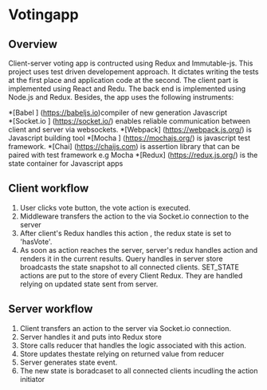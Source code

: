 # Votingapp


## Overview 
Client-server voting app is contructed using Redux and Immutable-js. 
This project uses test driven developement approach. It dictates 
writing the tests at the first place and application code at the second. The client part  is implemented  using React and Redu. The back end is implemented  using Node.js and Redux. Besides, the app uses the following instruments: 

*[Babel ] (https://babeljs.io)compiler of new generation Javascript                
*[Socket.io ] (https://socket.io/) enables reliable communication between client and server via websockets.
*[Webpack] (https://webpack.js.org/) is Javascript building tool
*[Mocha ] (https://mochajs.org/) is javascript test framework.
*[Chai] (https://chaijs.com) is assertion library that can be paired with test framework e.g Mocha
*[Redux] (https://redux.js.org/) is the state container for Javascript apps

## Client workflow
1. User clicks vote button, the vote action is executed.
2. Middleware transfers the action to the via Socket.io connection to the server
3. After client's  Redux handles this action , the redux state is set to 'hasVote'.
4. As soon as action reaches the server, server's redux handles action and renders it in the current results. Query handles in server store broadcasts the state snapshot to all connected clients.
SET_STATE actions are put to the store of every Client Redux. They are handled relying on updated state sent from server.



## Server workflow
1. Client transfers an action to the server via Socket.io connection.
2. Server handles it and puts into Redux store
2. Store calls reducer that handles the logic associated with this action.
3. Store updates thestate relying on returned value from reducer 
4. Server generates state event.
5. The new state is boradcaset to all connected clients incudling the action initiator 
